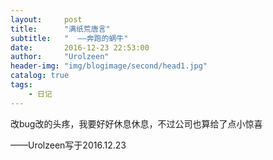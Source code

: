 ```yaml
---
layout:     post
title:      "满纸荒唐言"
subtitle:   "  ——奔跑的蜗牛"
date:       2016-12-23 22:53:00
author:     "Urolzeen"
header-img: "img/blogimage/second/head1.jpg"
catalog: true
tags:
    - 日记
---
```

改bug改的头疼，我要好好休息休息，不过公司也算给了点小惊喜


——Urolzeen写于2016.12.23